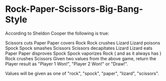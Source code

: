 # Rock-Paper-Scissors-Big-Bang-Style

According to Sheldon Cooper the following is true:

Scissors cuts Paper
Paper covers Rock
Rock crushes Lizard
Lizard poisons Spock
Spock smashes Scissors
Scissors decapitates Lizard
Lizard eats Paper
Paper disproves Spock
Spock vaporizes Rock
( and as it always has ) Rock crushes Scissors
Given two values from the above game, return the Player result as "Player 1 Won!", "Player 2 Won!" or "Draw!".

Values will be given as one of "rock", "spock", "paper", "lizard", "scissors".
